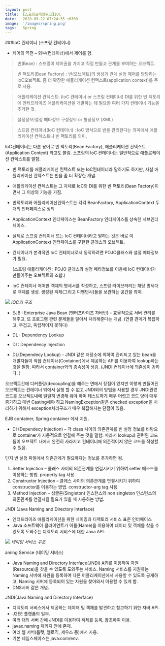 ```yaml
---
layout: post
title:  [스프링프레임워크]IOC
date:   2020-09-22 07:24:35 +0300
image:  '/images/spring.png'
tags:   Spring
---
```


###IoC 컨테이너 (스프링 컨테이너)

 * 제어의 역전 – 외부(컨테이너)에서 제어를 함.

 

> 빈(Bean) :
 스프링이 제어권을 가지고 직접 만들고 관계를 부여하는 오브젝트.

 

> 빈 팩토리(Bean Factory) :
 빈(오브젝트)의 생성과 관계 설정 제어를 담당하는 IoC오브젝트.
 좀 더 확장한 애플리케이션 컨텍스트(application context)를 주로 사용.

 

> 애플리케이션 컨텍스트: (IoC 컨테이너 or  스프링 컨테이너)
 DI를 위한 빈 팩토리에 엔터프라이즈 애플리케이션을 개발하는 데 필요한 여러 가지 컨테이너 기능을 추가한 것.

 

> 설정정보/설정 메타정보
 구성정보 or 형상정보 (XML)

 

> 스프링 컨테이너(IoC 컨테이너) :
 IoC 방식으로 빈을 관리한다는 의미에서 애플리케이션 컨텍스트나 빈 팩토리를 의미.

 IoC컨테이너는 다른 용어로 빈 팩토리(Bean Factory), 애플리케이션 컨텍스트(Application Context) 라고도 불림.
스프링의 IoC 컨테이너는 일반적으로 애플르케이션 컨텍스트를 말함.
 

* 빈 팩토리를 애플리케이션 컨텍스트 또는 IoC컨테이너라 말하기도 하지만, 사실 애플리케이션 컨텍스트는 빈을 좀 더 확장한 개념.
* 애플리케이션 컨텍스트는 그 자체로 IoC와 DI를 위한 빈 팩토리(Bean Factory)이면서 그 이상의 기능을 가짐.
* 빈팩토리와 어플리케이션컨텍스트는 각각 BeanFactory, ApplicationContext 두 개의 인터페이스로 정의
* ApplicationContext 인터페이스는 BeanFactory 인터페이스를 상속한 서브인터페이스.
* 실제로 스프링 컨테이너 또는 IoC 컨테이너라고 말하는 것은 바로 이 ApplicationContext 인터페이스를 구현한 클래스의 오브젝트.
* 컨테이너가 본격적인 IoC 컨테이너로서 동작하려면 POJO클래스와 설정 메타정보가 필요.

   (스프링 애플리케이션 : POJO 클래스와 설정 메타정보를 이용해 IoC 컨테이너가 만들어주는 오브젝트의 조합.)

 * IoC 컨테이너
 어떠한 객체의 명세서를 작성하고, 스프링 라이브러리는 해당 명세대로 객체를 생성. 생성된 객체(그리고 디펜던시)들을 보관하는 공간을 의미.

![](/images/0922-7.png)
*IOC의 구조*

* EJB : Enterprise Java Bean (엔터프라이즈 자바빈) – 효율적으로 서버 관리를 해주고, 또 프로그램 관련 문제들을 알아서 처리해준다는 개념.
  (연결 관계가 복잡하고, 무겁고, 독립적이지 못하다)
* DL : Dependency Lookup 

* DI : Dependency Injection

 

* DL(Dependecy Lookup) - JNDI 같은 저장소에 의하여 관리되고 있는 bean을 개발자들이 직접 컨테이너(Container)에서 제공하는 API를 이용하여 lookup하는 것을 말함. 따라서 container와의 종속성이 생김. (JNDI 컨테이너에 의존성이 강하다. )

 오브젝트간에 디커플링(decoupling)을 해주는 면에서 장점이 있지만 이렇게 만들어진 오브젝트는 컨테이너 밖에서 실행 할 수 없고 JNDI외의 방법을 사용할 경우 JNDI관련 코드를 오브젝트내에 일일히 변경해 줘야 하며 테스트하기 매우 어렵고 코드 양이 매우 증가하고 매번 Casting해야 하고 NamingException같은 checked exception을 처리하기 위해서 exception처리구조가 매우 복잡해지는 단점이 있음.

 EJB container, Spring container 에서 지원.

 

* DI (Dependecy Injection) – 각 class 사이의 의존관계를 빈 설정 정보를 바탕으로 container가 자동적으로 연결해 주는 것을 말함. 따라서 lookup과 관련된 코드들이 오브젝트 내에서 완전히 사라지고 컨테이너에 의존적이지 않은 코드를 작성할 수 있음.

 단지 빈 설정 파일에서 의존관계가 필요하다는 정보를 추가하면 됨.
1) Setter Injection – 클래스 사이의 의존관계를 연결시키기 위하여 setter 메소드를 이용하는 방법. property tag 사용.
2) Constructor Injection – 클래스 사이의 의존관계를 연결시키기 위하여 constructor를 이용하는 방법. constructor-arg tag 사용.
3) Method Injection – 싱글톤(Singleton) 인스턴스와 non singleton 인스턴스의 의존관계를 연결시킬 필요가 있을 때 사용하는 방법.


JNDI (Java Naming and Directory Interface)

* 엔터프라이즈 애플리케이션을 위한 네이밍과 디렉토리 서비스 표준 인터페이스
* Java 소프트웨어 클라이언트가 이름(Name)을 이용하여 데이터 및 객체를 찾을 수 있도록 도와주는 디렉토리 서비스에 대한 Java API.

![](/images/0922-8.png)
*네이밍 서비스 구조*


aming Service (네이밍 서비스)
 * Java Naming and Directory Interface(JNDI) API를 이용하여 자원(Resource)을 찾을 수 있도록 도와주는 서비스. Naming 서비스를 지원하는 Naming 서버에 자원을 등록하여 다른 어플리케이션에서 사용할 수 있도록 공개하고, Naming 서버에 등록되어 있는 자원을 찾아와서 이용할 수 있게 함.
 * DNS서버 같은 개념.

 

JNDI(Java Naming and Directory Interface)
 - 디렉토리 서비스에서 제공하는 데이터 및 객체를 발견하고 참고하기 위한 자바 API.
 - J2EE 플랫폼의 일부.
 - 여러 대의 서버 간에 JNDI를 이용하여 객체를 등록, 참조하여 이용.
 - javax.naming 패키지 안에 존재.
 - 여러 웹 서버(톰캣, 웹로직, 제우스 등)에서 사용.
 - 기본 네임스페이스는 java:com/env.


























